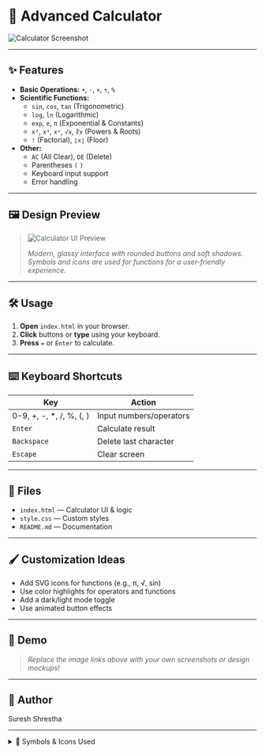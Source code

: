 # 🧮 Advanced Calculator

![Calculator Screenshot](https://user-images.githubusercontent.com/placeholder/calculator-design.png)

---

## ✨ Features

- **Basic Operations:** `+`, `-`, `×`, `÷`, `%`
- **Scientific Functions:**  
  - `sin`, `cos`, `tan` (Trigonometric)
  - `log`, `ln` (Logarithmic)
  - `exp`, `e`, `π` (Exponential & Constants)
  - `x²`, `x³`, `xʸ`, `√x`, `∛x` (Powers & Roots)
  - `!` (Factorial), `⌊x⌋` (Floor)
- **Other:**  
  - `AC` (All Clear), `DE` (Delete)
  - Parentheses `(` `)`
  - Keyboard input support
  - Error handling

---

## 🖼️ Design Preview

> ![Calculator UI Preview](https://user-images.githubusercontent.com/placeholder/advance-calculator-ui.png)
>
> *Modern, glassy interface with rounded buttons and soft shadows.  
> Symbols and icons are used for functions for a user-friendly experience.*

---

## 🛠️ Usage

1. **Open** `index.html` in your browser.
2. **Click** buttons or **type** using your keyboard.
3. **Press** `=` or `Enter` to calculate.

---

## ⌨️ Keyboard Shortcuts

| Key         | Action                |
|-------------|----------------------|
| 0-9, +, -, *, /, %, (, ) | Input numbers/operators |
| `Enter`     | Calculate result      |
| `Backspace` | Delete last character |
| `Escape`    | Clear screen          |

---

## 📁 Files

- `index.html` — Calculator UI & logic  
- `style.css` — Custom styles  
- `README.md` — Documentation

---

## 🖌️ Customization Ideas

- Add SVG icons for functions (e.g., π, √, sin)
- Use color highlights for operators and functions
- Add a dark/light mode toggle
- Use animated button effects

---

## 🚀 Demo

> _Replace the image links above with your own screenshots or design mockups!_

---

## 👤 Author

Suresh Shrestha

---

<details>
<summary>🔗 Symbols & Icons Used</summary>

- 🧮 Calculator
- ✨ Features
- 🖼️ Design
- 🛠️ Usage
- ⌨️ Keyboard
- 📁 Files
- 🖌️ Customization
- 🚀 Demo
- 👤 Author

</details>
